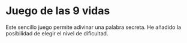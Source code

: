 # Juego de las 9 vidas

Este sencillo juego permite adivinar una palabra secreta. He añadido la posibilidad de elegir el nivel de dificultad.
